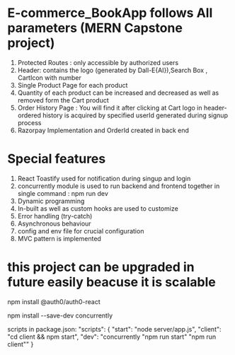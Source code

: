 # E-commerce_BookApp  follows All parameters  (MERN Capstone project)

1. Protected Routes : only accessible by authorized users
2. Header: contains the logo (generated by Dall-E{AI}),Search Box , CartIcon with number
3. Single Product Page for each product
4. Quantity of each product can be increased and decreased as well as removed form the Cart product
5. Order History Page : You will find it after clicking at Cart logo in header- ordered history is acquired  by specified userId generated during signup process
6. Razorpay Implementation and OrderId created in back end


# Special features
1. React Toastify used for notification  during singup and login
2. concurrently module is used to run backend and frontend together in single command : npm run dev
3. Dynamic programming
4. In-built as well as custom hooks are used to customize
5. Error handling (try-catch)
6. Asynchronous behaviour
7. config and env file for crucial configuration
8. MVC pattern is implemented




# this project can be upgraded in future easily beacuse it is scalable



























 npm install @auth0/auth0-react

 <!-- MongooseServerSelectionError: / Error: querySrv ECONNREFUSED _mongodb._tcp.projectm.gx5iuhc.mongodb.net/Error: querySrv ETIMEOUT _mongodb._tcp.projectm.gx5iuhc.mongodb.net =========>>>>>>>>>>>>>>>>>>>>>>open MongoDB and go Database Access and choose Your current IP address -->






<!-- Root directory packages: -->
npm install --save-dev concurrently

scripts in package.json:
"scripts": {
    "start": "node server/app.js",
    "client": "cd client && npm start",
    "dev": "concurrently \"npm run start\" \"npm run client\""
}

